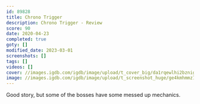 ```yaml
---
id: 89828
title: Chrono Trigger
description: Chrono Trigger - Review
score: 90
date: 2020-04-23
completed: true
goty: []
modified_date: 2023-03-01
screenshots: []
tags: []
videos: []
cover: //images.igdb.com/igdb/image/upload/t_cover_big/da1rqewlhi2bzniggxli.jpg
image: //images.igdb.com/igdb/image/upload/t_screenshot_huge/ge4kmhmmz1c3xczia2jn.jpg
---
```

Good story, but some of the bosses have some messed up mechanics.